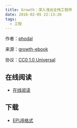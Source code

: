 ```yaml
---
title: Growth：深入浅出全栈工程师
date: 2016-02-05 22:13:26
tags:
  - 工程
---
```


作者：[phodal](https://github.com/phodal)

来源：[growth-ebook](https://github.com/phodal/growth-ebook)

协议：[CC0 1.0 Universal](https://github.com/phodal/growth-ebook/blob/gh-pages/LICENSE)

<!--more-->

## 在线阅读 ##

+ [在线阅读](http://growth.phodal.com/)

## 下载 ##

+ [EPUB格式](https://github.com/phodal/growth-ebook/raw/gh-pages/growth.epub)
